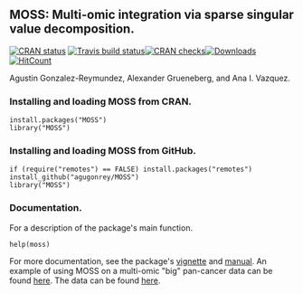 ## MOSS: Multi-omic integration via sparse singular value decomposition.

[![CRAN status](https://www.r-pkg.org/badges/version/MOSS?color=green)](https://CRAN.R-project.org/package=MOSS) [![Travis build status](https://travis-ci.com/agugonrey/MOSS.svg?branch=master)](https://travis-ci.com/agugonrey/MOSS)[![CRAN checks](https://cranchecks.info/badges/worst/MOSS)](https://cran.r-project.org/web/checks/check_results_MOSS.html)[![Downloads](http://cranlogs.r-pkg.org/badges/MOSS?color=blue)](http://www.r-pkg.org/pkg/MOSS)[![HitCount](http://hits.dwyl.com/agugonrey/MOSS.svg)](http://hits.dwyl.com/agugonrey/MOSS)

Agustin Gonzalez-Reymundez, Alexander Grueneberg, and Ana I. Vazquez.

### Installing and loading MOSS from CRAN.

```
install.packages("MOSS")
library("MOSS")
```
### Installing and loading MOSS from GitHub.

```
if (require("remotes") == FALSE) install.packages("remotes")
install_github("agugonrey/MOSS")
library("MOSS")
```

### Documentation.

  For a description of the package's main function. 

```
help(moss)
```

  For more documentation, see the package's [vignette](https://github.com/agugonrey/MOSS/blob/master/inst/MOSS_working_example.pdf) and [manual](https://cran.r-project.org/web/packages/MOSS/MOSS.pdf). An example of using MOSS on a multi-omic "big" pan-cancer data can be found [here](https://github.com/agugonrey/MOSS/blob/master/inst/MOSS_pancancer_example.pdf). The data can be found [here](https://data.mendeley.com/datasets/r8p67nfjc8/1).
